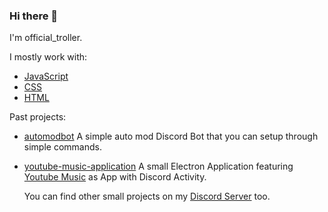 ### Hi there 👋

I'm official_troller.

I mostly work with:
* [JavaScript](https://javascript.info/)
* [CSS](https://www.w3schools.com/css/)
* [HTML](https://www.w3schools.com/html/)

Past projects:
* [automodbot](https://github.com/officialtroller/automodbot) A simple auto mod Discord Bot that you can setup through simple commands.
* [youtube-music-application](https://github.com/officialtroller/youtube-music-application)  A small Electron Application featuring [Youtube Music](https://music.youtube.com/) as App with Discord Activity.

  You can find other small projects on my [Discord Server](discord.gg/JFCXza3tnd) too.
